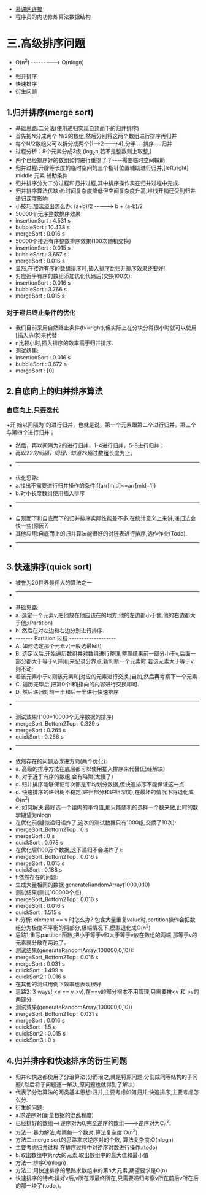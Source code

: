 + [慕课网连接](https://coding.imooc.com/class/chapter/71.html)
+ 程序员的内功修炼算法数据结构

# 三.高级排序问题
+ O(n<sup>2</sup>) ---------> O(nlogn)
+ 
+ 归并排序
+ 快速排序
+ 衍生问题
## 1.归并排序(merge sort)
+ 基础思路:二分法(使用递归实现自顶而下的归并排序)
+ 首先把N分成两个 N/2的数组,然后分别将这两个数组进行排序再归并
+ 每个N/2数组又可以拆分成两个(1-->2--->4),分半---排序---归并
+ 过程分析：8个元素分成3级,(log<sub>2</sub>n,若不是整数则上取整,)
+ 两个已经排序好的数组如何进行重排了？----需要临时空间辅助
+ 归并过程:开辟等长度的临时空间的三个指针位置辅助进行归并,[left,right] middle 元素 辅助条件
+ 归并排序分为二分过程和归并过程,其中排序操作实在归并过程中完成.
+ 归并排序算法优缺点:时间复杂度降低但空间复杂度升高,堆栈开销还受到归并递归深度影响
+ 小技巧,加法溢出怎么办: (a+b)/2 ----->   b + (a-b)/2
+ 50000个无序整数排序效果
+ insertionSort : 4.531 s
+ bubbleSort : 10.438 s
+ mergeSort : 0.016 s
+ 50000个接近有序整数排序效果(100次随机交换)
+ insertionSort : 0.015 s
+ bubbleSort : 3.657 s
+ mergeSort : 0.016 s
+ 显然,在接近有序的数组排序时,插入排序比归并排序效果还要好!
+ 对应近乎有序的数组添加优化代码后(交换100次):
+ insertionSort : 0.016 s
+ bubbleSort : 3.766 s
+ mergeSort : 0.015 s
### 对于递归终止条件的优化
+ 我们目前采用自然终止条件(l>=right),但实际上在分块分得很小时就可以使用[插入排序]来代替
+ n比较小时,插入排序的效率高于归并排序.
+ 测试结果:
+ insertionSort : 0.016 s
+ bubbleSort : 3.672 s
+ mergeSort : [0] 

## 2.自底向上的归并排序算法
### 自底向上,只要迭代
+开 始以间隔为1的进行归并，也就是说，第一个元素跟第二个进行归并。第三个与第四个进行归并；
+ 然后，再以间隔为2的进行归并，1-4进行归并，5-8进行归并；
+ 再以2*2的间隔，同理，知道2*k超过数组长度为止。
+ ----------------------------------------------------
+ 优化思路:
+ a.找出不需要进行归并操作的条件if(arr[mid]<=arr[mid+1])
+ b.对小长度数组使用插入排序
+ ----------------------------------------------------
+ 自顶而下和自底而下的归并排序实际性能差不多,在统计意义上来讲,递归法会快一些(原因?)
+ 其他应用:自底而上的归并算法能很好的对链表进行排序,选作作业(Todo).
+ ----------------------------------------------------
## 3.快速排序(quick sort)
+ 被誉为20世界最伟大的算法之一
+ ----------------------------------------------------
+ 基础思路:
+ a. 选定一个元素v,把他放在他应该在的地方,他的左边都小于他,他的右边都大于他;(Partition)
+ b. 然后在对左边和右边分别进行排序.
+ ------- Partition 过程 -------------------
+ A. 如何选定那个元素v(一般选最left)
+ B. 选定以后,开始遍历数组并对数组进行整理,整理结果前一部分小于v,后面一部分都大于等于v,并用j来记录分界点,新判断一个元素时,若该元素大于等于v,则不动;
+ 若该元素小于v,则该元素和j对应的元素进行交换,j自加,然后再考察下一个元素.
+ C. 遍历完毕后,把第0个l和j指向的内容进行交换即可.
+ D. 然后递归对前一半和后一半进行快速排序
+ ------------------------------------------
+ 测试效果:(100*10000个无序数据的排序)
+ mergeSort_Bottom2Top : 0.329 s
+ mergeSort : 0.265 s
+ quickSort : 0.266 s
+ ----------------------------------------------------
+ 依然存在的问题及改进方向(两个优化):
+ a. 高级的排序方法在底层都可以使用插入排序来代替(已经解决)
+ b. 对于近乎有序的数组,会有陷阱(太慢了)
+ c. 归并排序能够保证每次都是平均划分数据,但快速排序不能保证这一点
+ d. 快速排序的递归树不稳定(递归部分和递归深度),在最坏的情况下将退化成O(n<sup>2</sup>)
+ e. 如何解决:最好选一个组内的平均值,那只能随机的选择一个数来做,此时的数学期望为nlogn
+ 在优化前(疑似递归递炸了,这次的测试数据只有1000组,交换了10次):
+ mergeSort_Bottom2Top : 0 s
+ mergeSort : 0 s
+ quickSort : 0.078 s
+ 在优化后(100万个数据,这下递归不会递炸了):
+ mergeSort_Bottom2Top : 0.016 s
+ mergeSort : 0.015 s
+ quickSort : 0.188 s
+ f.依然存在的问题:
+ 生成大量相同的数据 generateRandomArray(1000,0,10)
+ 测试结果(测试100000个点)
+ mergeSort_Bottom2Top : 0.016 s
+ mergeSort : 0.016 s
+ quickSort : 1.515 s
+ h.分析: element == v 时怎么办? 包含大量重复value时,partition操作会把数组分为极度不平衡的两部分,极端情况下,模型退化成O(n<sup>2</sup>)
+ 思路1:重写partition函数,把小于等于v和大于等于v放在数组的两端,那等于v的元素就分散在两边了。
+ 测试结果(generateRandomArray(100000,0,10)):
+ mergeSort_Bottom2Top : 0.016 s
+ mergeSort : 0.031 s
+ quickSort : 1.499 s
+ quickSort2 : 0.016 s
+ 在其他的测试用例下效率也表现很好
+ 思路2: 3 ways( <v  == v  >v),在==v的部分根本不用管理,只需要排<v 和 >v的两部分
+ 测试效果(generateRandomArray(100000,0,10))
+ mergeSort_Bottom2Top : 0.031 s
+ mergeSort : 0.016 s
+ quickSort : 1.5 s
+ quickSort2 : 0.015 s
+ quickSort3 : 0 s

## 4.归并排序和快速排序的衍生问题
+ 归并和快速都使用了分治算法(分而治之,就是将原问题,分割成同等结构的子问题/,然后将子问题逐一解决,原问题也就得到了解决)
+ 代表了分治算法的两类基本思想:归并,主要考虑如何归并;快速排序,主要考虑怎么分.
+ 衍生的问题:
+ a.求逆序对(衡量数据的混乱程度)
+ 已经排好的数组-->逆序对为0,完全逆序的数组--->逆序对为C<sub>n</sub><sup>2</sup>.
+ 方法一:暴力解法,考察每一个数对.算法复杂度:O(n<sup>2</sup>).
+ 方法二:merge sort的思路来求逆序对的个数, 算法复杂度:O(nlogn)
+ 主要考虑归并过程,在排序过程中对逆序对数进行操作.(todo)
+ b.取出数组中第n大的元素,取出数组中的最大值和最小值
+ 方法一:排序O(nlogn)
+ 方法二:用快速排序的思路求数组中的第n大元素,期望要求是O(n)
+ 快速排序的特点:排好v后,v所在即最终所在,只需要递归考察v所在前后v所在后的那一块了(todo,)。
